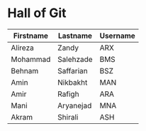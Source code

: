 # Hall of Git

| Firstname | Lastname | Username |
| ----------- | ----------- | ----------- |
| Alireza  | Zandy     | ARX |
| Mohammad | Salehzade | BMS |
| Behnam   | Saffarian | BSZ |
| Amin | Nikbakht | MAN |
| Amir     | Rafigh    | ARA |
| Mani | Aryanejad | MNA |
| Akram | Shirali | ASH |

